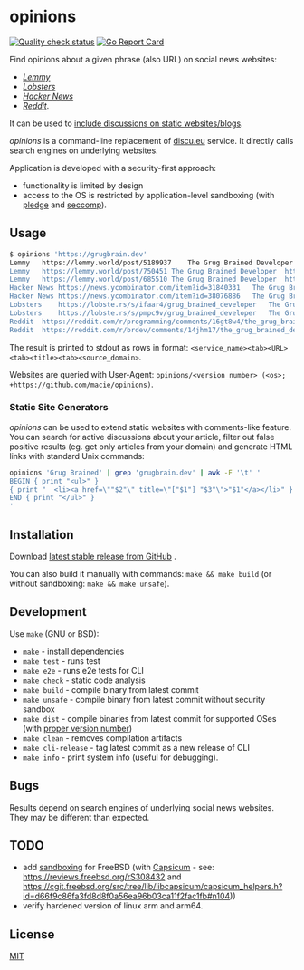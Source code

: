 # opinions

[![Quality check status](https://github.com/macie/opinions/actions/workflows/check.yml/badge.svg)](https://github.com/macie/opinions/actions/workflows/check.yml)
[![Go Report Card](https://goreportcard.com/badge/github.com/macie/opinions)](https://goreportcard.com/report/github.com/macie/opinions)

Find opinions about a given phrase (also URL) on social news websites:

- _[Lemmy](https://en.wikipedia.org/wiki/Lemmy_(social_network))_
- _[Lobsters](https://lobste.rs/about)_
- _[Hacker News](https://en.wikipedia.org/wiki/Hacker_News)_
- _[Reddit](https://en.wikipedia.org/wiki/Reddit)_.

It can be used to [include discussions on static websites/blogs](#static-site-generators).

_opinions_ is a command-line replacement of [discu.eu](https://discu.eu/) service.
It directly calls search engines on underlying websites.

Application is developed with a security-first approach:

- functionality is limited by design
- access to the OS is restricted by application-level sandboxing (with [pledge](https://man.openbsd.org/pledge.2) and [seccomp](https://en.wikipedia.org/wiki/Seccomp)).

## Usage

```sh
$ opinions 'https://grugbrain.dev'
Lemmy	https://lemmy.world/post/5189937	The Grug Brained Developer - A layman's guide to thinking like the self-aware smol brained	https://grugbrain.dev/
Lemmy	https://lemmy.world/post/750451	The Grug Brained Developer	https://grugbrain.dev/
Lemmy	https://lemmy.world/post/685510	The Grug Brained Developer	https://grugbrain.dev/
Hacker News	https://news.ycombinator.com/item?id=31840331	The Grug Brained Developer	https://grugbrain.dev/
Hacker News	https://news.ycombinator.com/item?id=38076886	The Grug Brained Developer (2022)	https://grugbrain.dev/
Lobsters	https://lobste.rs/s/ifaar4/grug_brained_developer	The Grug Brained Developer	https://grugbrain.dev/
Lobsters	https://lobste.rs/s/pmpc9v/grug_brained_developer	The Grug Brained Developer	http://grugbrain.dev
Reddit	https://reddit.com/r/programming/comments/16gt8w4/the_grug_brained_developer/	The grug brained developer	https://grugbrain.dev
Reddit	https://reddit.com/r/brdev/comments/14jhm17/the_grug_brained_developer/	The Grug Brained Developer	https://grugbrain.dev
```

The result is printed to stdout as rows in format: `<service_name><tab><URL><tab><title><tab><source_domain>`.

Websites are queried with User-Agent: `opinions/<version_number> (<os>; +https://github.com/macie/opinions)`.

### Static Site Generators

_opinions_ can be used to extend static websites with comments-like feature. You
can search for active discussions about your article, filter out false positive
results (eg. get only articles from your domain) and generate HTML links with
standard Unix commands:

```sh
opinions 'Grug Brained' | grep 'grugbrain.dev' | awk -F '\t' '
BEGIN { print "<ul>" }
{ print "  <li><a href=\""$2"\" title=\"["$1"] "$3"\">"$1"</a></li>" }
END { print "</ul>" }
'
```

## Installation

Download [latest stable release from GitHub](https://github.com/macie/opinions/releases/latest) .

You can also build it manually with commands: `make && make build` (or without
sandboxing: `make && make unsafe`).

## Development

Use `make` (GNU or BSD):

- `make` - install dependencies
- `make test` - runs test
- `make e2e` - runs e2e tests for CLI
- `make check` - static code analysis
- `make build` - compile binary from latest commit
- `make unsafe` - compile binary from latest commit without security sandbox
- `make dist` - compile binaries from latest commit for supported OSes (with [proper version number](https://go.dev/doc/modules/version-numbers))
- `make clean` - removes compilation artifacts
- `make cli-release` - tag latest commit as a new release of CLI
- `make info` - print system info (useful for debugging).

## Bugs

Results depend on search engines of underlying social news websites. They
may be different than expected.

## TODO

- add [sandboxing](https://learnbchs.org/pledge.html) for FreeBSD (with
[Capsicum](https://en.wikipedia.org/wiki/Capsicum_(Unix)) - see:
<https://reviews.freebsd.org/rS308432> and
<https://cgit.freebsd.org/src/tree/lib/libcapsicum/capsicum_helpers.h?id=d66f9c86fa3fd8d8f0a56ea96b03ca11f2fac1fb#n104>))
- verify hardened version of linux arm and arm64.

## License

[MIT](./LICENSE)
